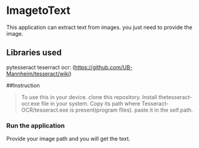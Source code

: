 # ImagetoText
This application can extract text from images. you just need to provide the image.

## Libraries used
pytesseract
teserract ocr: (https://github.com/UB-Mannheim/tesseract/wiki)

##Instruction

>To use this in your device. clone this repository. 
>Install thetesseract-ocr.exe file in your system.
>Copy its path where Tesseract-OCR/tesseract.exe is present(program files).
>paste it in the self.path.

### Run the application
Provide your image path and you will get the text.

